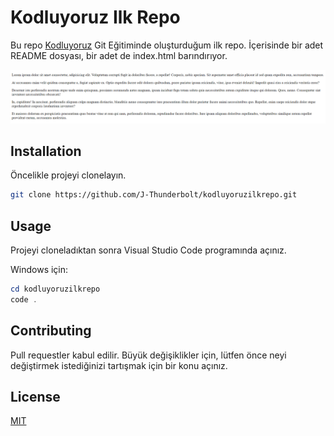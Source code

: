 # Kodluyoruz Ilk Repo

Bu repo [Kodluyoruz](https://www.kodluyoruz.org) Git Eğitiminde oluşturduğum ilk repo. İçerisinde bir adet README dosyası, bir adet de index.html barındırıyor.

![github](figures/commit-example.png)

## Installation

Öncelikle projeyi clonelayın.

```bash
git clone https://github.com/J-Thunderbolt/kodluyoruzilkrepo.git
```

## Usage

Projeyi cloneladıktan sonra Visual Studio Code programında açınız.

Windows için:
```powershell
cd kodluyoruzilkrepo
code .
```

## Contributing
Pull requestler kabul edilir. Büyük değişiklikler için, lütfen önce neyi değiştirmek istediğinizi tartışmak için bir konu açınız.


## License
[MIT](https://choosealicense.com/licenses/mit/)